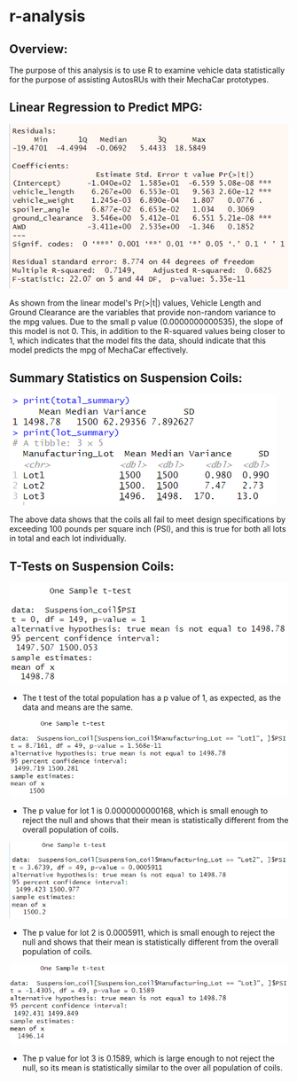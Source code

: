 # r-analysis

## Overview:
The purpose of this analysis is to use R to examine vehicle data statistically for the purpose of assisting AutosRUs with their MechaCar prototypes.

## Linear Regression to Predict MPG:

![mpg_lm.png](car_challenge/images/mpg_lm.png)

As shown from the linear model's Pr(>|t|) values, Vehicle Length and Ground Clearance are the variables that provide non-random variance to the mpg values. Due to the small p value (0.0000000000535), the slope of this model is not 0. This, in addition to the R-squared values being closer to 1, which indicates that the model fits the data, should indicate that this model predicts the mpg of MechaCar effectively. 

## Summary Statistics on Suspension Coils:

![coil_smry.png](car_challenge/images/coil_smry.png)

The above data shows that the coils all fail to meet design specifications by exceeding 100 pounds per square inch (PSI), and this is true for both all lots in total and each lot individually. 

## T-Tests on Suspension Coils:

![ttest_pop](car_challenge/images/ttest_pop.png)
- The t test of the total population has a p value of 1, as expected, as the data and means are the same.

![ttest_lot1](car_challenge/images/ttest_lot1.png)
- The p value for lot 1 is 0.0000000000168, which is small enough to reject the null and shows that their mean is statistically different from the overall population of coils. 

![ttest_lot2](car_challenge/images/ttest_lot2.png)
- The p value for lot 2 is 0.0005911, which is small enough to reject the null and shows that their mean is statistically different from the overall population of coils. 

![ttest_lot3](car_challenge/images/ttest_lot3.png)

- The p value for lot 3 is 0.1589, which is large enough to not reject the null, so its mean is statistically similar to the over all population of coils. 


